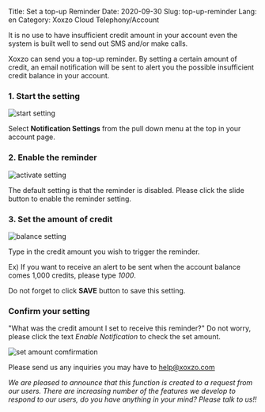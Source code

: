 Title: Set a top-up Reminder
Date: 2020-09-30
Slug: top-up-reminder
Lang: en
Category: Xoxzo Cloud Telephony/Account


It is no use to have insufficient credit amount in your account even the system is built
well to send out SMS and/or make calls.

Xoxzo can send you a top-up reminder. By setting a certain amount of credit, an email notification
will be sent to alert you the possible insufficient credit balance in your account.


### 1. Start the setting

![start setting](/images/top_up_reminder-en-01.jpg)

Select **Notification Settings** from the pull down menu at the top in your account page.

### 2. Enable the reminder

![activate setting](/images/top_up_reminder-en-02.jpg)

The default setting is that the reminder is disabled. Please click the slide button to enable the reminder setting.

### 3. Set the amount of credit

![balance setting](/images/top_up_reminder-en-03.jpg)

Type in the credit amount you wish to trigger the reminder.

Ex) If you want to receive an alert to be sent when the account balance comes 1,000 credits, 
please type _1000_.

Do not forget to click **SAVE** button to save this setting.

### Confirm your setting

"What was the credit amount I set to receive this reminder?"
Do not worry, please click the text _Enable Notification_ to check the set amount.

![set amount comfirmation](/images/top_up_reminder-en-04.jpg)


Please send us any inquiries you may have to help@xoxzo.com 

_We are pleased to announce that this function is created to a request from our users. There are increasing number of the features we develop to respond to our users, do you have anything in your mind? Please talk to us!!_
